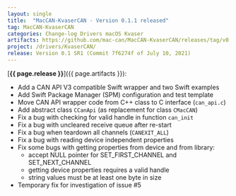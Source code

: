 ```yaml
---
layout: single
title:  "MacCAN-KvaserCAN - Version 0.1.1 released"
tag: MacCAN-KvaserCAN
categories: Change-log Drivers macOS Kvaser
artifacts: https://github.com/mac-can/MacCAN-KvaserCAN/releases/tag/v0.1.1
project: /drivers/KvaserCAN/
release: Version 0.1 SR1 (Commit 7f6274f of July 10, 2021)
---
```

[**{{ page.release }}**]({{ page.artifacts }}):

- Add a CAN API V3 compatible Swift wrapper and two Swift examples
- Add Swift Package Manager (SPM) configuration and test template
- Move CAN API wrapper code from C++ class to C interface (`can_api.c`)
- Add abstract class `CCanApi` (as replacement for class `CMacCAN`)
- Fix a bug with checking for valid handle in function `can_init`
- Fix a bug with uncleared receive queue after re-start
- Fix a bug when teardown all channels (`CANEXIT_ALL`)
- Fix a bug with reading device independent properties
- Fix some bugs with getting properties from device and from library:
  - accept NULL pointer for SET_FIRST_CHANNEL and SET_NEXT_CHANNEL
  - getting device properties requires a valid handle
  - string values must be at least one byte in size
- Temporary fix for investigation of issue #5

